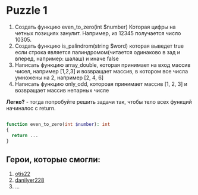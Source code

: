 # Puzzle 1

1. Создать функцию even_to_zero(int $number) Которая цифры на четных позициях занулит. Например, из 12345 получается число 10305.
2. Создать функцию is_palindrom(string $word) которая выведет true если строка является палиндромом(читается одинаково в зад и вперед, например: шалаш) и иначе false
3. Написать функцию array_double, которая принимает на вход массив чисел, например [1,2,3] и возвращает массив, в котором все числа умножены на 2, например [2, 4, 6]
4. Написать функцию only_odd, котороая принимает массив [1, 2, 3] и возвращает массив непарных числе

**Легко?** - тогда попробуйте решить задачи так, чтобы тело всех функций начиналос с return.

```php

function even_to_zero(int $number): int
{
  return ...
}
```

## Герои, которые смогли:

1. [otis22](https://github.com/otis22)
2. [danilyer228](https://github.com/danilyer228)
3. ...
